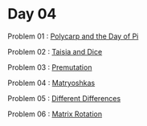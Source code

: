 # Day 04

Problem 01 : [ Polycarp and the Day of Pi ](https://codeforces.com/contest/1790/problem/A)

Problem 02 : [ Taisia and Dice ](https://codeforces.com/contest/1790/problem/B)

Problem 03 : [ Premutation ](https://codeforces.com/contest/1790/problem/C)

Problem 04 : [ Matryoshkas ](https://codeforces.com/contest/1790/problem/D)

Problem 05 : [ Different Differences ](https://codeforces.com/contest/1772/problem/C)

Problem 06 : [Matrix Rotation](https://codeforces.com/contest/1772/problem/B)

